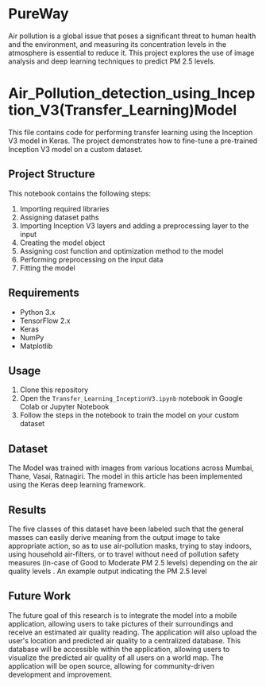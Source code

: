 # PureWay
Air pollution is a global issue that poses a significant threat to human health and the environment, and measuring its concentration levels in the atmosphere is essential to reduce it. This project explores the use of image analysis and deep learning techniques to predict PM 2.5 levels.


# Air_Pollution_detection_using_Inception_V3(Transfer_Learning)Model
This file contains code for performing transfer learning using the Inception V3 model in Keras. The project demonstrates how to fine-tune a pre-trained Inception V3 model on a custom dataset.


## Project Structure

This notebook contains the following steps:

1. Importing required libraries
2. Assigning dataset paths
3. Importing Inception V3 layers and adding a preprocessing layer to the input
4. Creating the model object
5. Assigning cost function and optimization method to the model
6. Performing preprocessing on the input data
7. Fitting the model

## Requirements

- Python 3.x
- TensorFlow 2.x
- Keras
- NumPy
- Matplotlib 

## Usage

1. Clone this repository
2. Open the `Transfer_Learning_InceptionV3.ipynb` notebook in Google Colab or Jupyter Notebook
3. Follow the steps in the notebook to train the model on your custom dataset

## Dataset

The Model was trained with images from various locations across Mumbai, Thane, Vasai, Ratnagiri. The model in this article has been implemented using the Keras deep learning framework.

## Results


The five classes of this dataset have been labeled such that the general masses can easily derive meaning from the output image to take appropriate action, so as to use air-pollution masks, trying to stay indoors, using household air-filters, or to travel without need of pollution safety measures (in-case of Good to Moderate PM 2.5 levels) depending on the air quality levels .
An example output indicating the PM 2.5 level


## Future Work


The future goal of this research is to integrate the model into a mobile application, allowing users to take pictures of their surroundings and receive an estimated air quality reading. The application will also upload the user's location and predicted air quality to a centralized database. This database will be accessible within the application, allowing users to visualize the predicted air quality of all users on a world map. The application will be open source, allowing for community-driven development and improvement.

